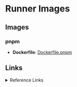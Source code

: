 # Runner Images

## Images

### pnpm

- **Dockerfile**: [Dockerfile.pnpm](Dockerfile.pnpm)

## Links
<details> <summary>Reference Links</summary>

- https://gitea.com/gitea/runner-images/src/branch/main

- https://github.com/fwilhe2/act-runner-image/blob/main/Dockerfile

- https://github.com/nodejs/docker-node/blob/main/20/bookworm-slim/Dockerfile

</details>